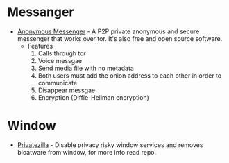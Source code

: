 # Messanger

-   [Anonymous Messenger](https://anonymousmessenger.ly/) - A P2P private anonymous and secure messenger that works over tor. It's also free and open source software.
    -   Features
        1. Calls through tor
        1. Voice messgae
        1. Send media file with no metadata
        1. Both users must add the onion address to each other in order to communicate
        1. Disappear messgae
        1. Encryption (Diffie-Hellman encryption)

# Window

-   [Privatezilla](https://github.com/builtbybel/privatezilla) - Disable privacy risky window services and removes bloatware from window, for more info read repo.
